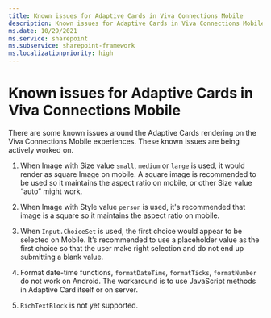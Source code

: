 ```yaml
---
title: Known issues for Adaptive Cards in Viva Connections Mobile
description: Known issues for Adaptive Cards in Viva Connections Mobile.
ms.date: 10/29/2021
ms.service: sharepoint
ms.subservice: sharepoint-framework
ms.localizationpriority: high
---
```

# Known issues for Adaptive Cards in Viva Connections Mobile

There are some known issues around the Adaptive Cards rendering on the Viva Connections Mobile experiences. These known issues are being actively worked on.

1. When Image with Size value `small`, `medium` or `large` is used, it would render as square Image on mobile. A square image is recommended to be used so it maintains the aspect ratio on mobile, or other Size value “auto” might work.

1. When Image with Style value `person` is used, it's recommended that image is a square so it maintains the aspect ratio on mobile.
1. When `Input.ChoiceSet` is used, the first choice would appear to be selected on Mobile. It’s recommended to use a placeholder value as the first choice so that the user make right selection and do not end up submitting a blank value.
1. Format date-time functions, `formatDateTime`, `formatTicks`, `formatNumber` do not work on Android. The workaround is to use JavaScript methods in Adaptive Card itself or on server.
1. `RichTextBlock` is not yet supported.
